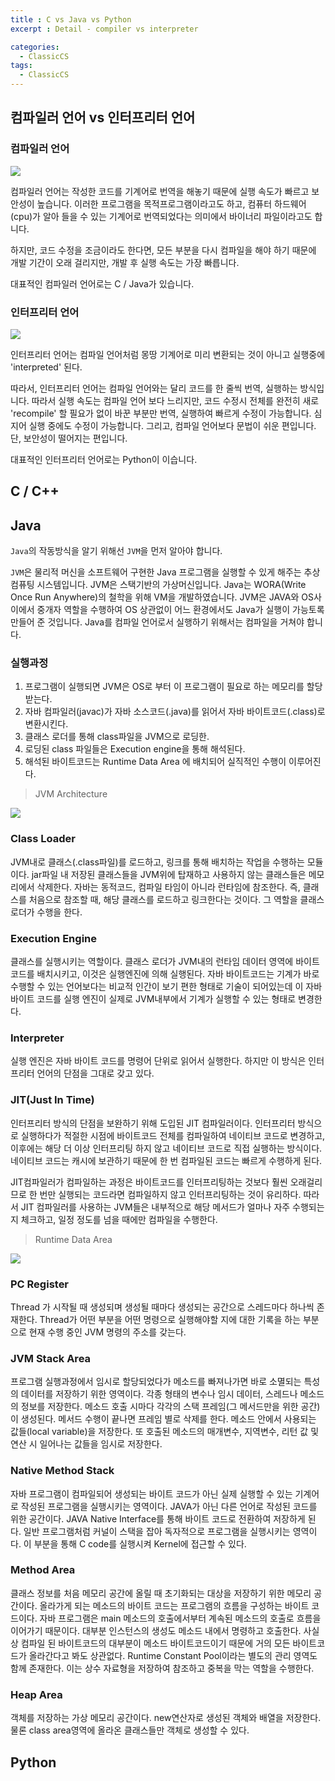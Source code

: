 ```yaml
---
title : C vs Java vs Python
excerpt : Detail - compiler vs interpreter

categories:
  - ClassicCS
tags:
  - ClassicCS
---
```


## 컴파일러 언어 vs 인터프리터 언어

### 컴파일러 언어

![](https://user-images.githubusercontent.com/44635266/67282642-355a4880-f50d-11e9-9068-b1b45cc0f490.png)

컴파일러 언어는 작성한 코드를 기계어로 번역을 해놓기 때문에 실행 속도가 빠르고 보안성이 높습니다. 이러한 프로그램을 목적프로그램이라고도 하고, 컴퓨터 하드웨어(cpu)가 알아 들을 수 있는 기계어로 번역되었다는 의미에서 바이너리 파일이라고도 합니다.

하지만, 코드 수정을 조금이라도 한다면, 모든 부분을 다시 컴파일을 해야 하기 때문에 개발 기간이 오래 걸리지만, 개발 후 실행 속도는 가장 빠릅니다.

대표적인 컴파일러 언어로는 C / Java가 있습니다.

### 인터프리터 언어

![](https://user-images.githubusercontent.com/44635266/67282643-355a4880-f50d-11e9-9a3d-8ea632845711.png)

인터프리터 언어는 컴파일 언어처럼 몽땅 기계어로 미리 변환되는 것이 아니고 실행중에 'interpreted' 된다. 

따라서, 인터프리터 언어는 컴파일 언어와는 달리 코드를 한 줄씩 번역, 실행하는 방식입니다. 따라서 실행 속도는 컴파일 언어 보다 느리지만, 코드 수정시  전체를 완전히 새로 'recompile' 할 필요가 없이 바꾼 부분만 번역, 실행하여 빠르게 수정이 가능합니다. 심지어 실행 중에도 수정이 가능합니다. 그리고, 컴파일 언어보다 문법이 쉬운 편입니다. 단, 보안성이 떨어지는 편입니다.

대표적인 인터프리터 언어로는 Python이 이습니다.

## C / C++

## Java

`Java`의 작동방식을 알기 위해선 `JVM`을 먼저 알아야 합니다.

`JVM`은 물리적 머신을 소프트웨어 구현한 Java 프로그램을 실행할 수 있게 해주는 추상컴퓨팅 시스템입니다. JVM은 스택기반의 가상머신입니다. Java는 WORA(Write Once Run Anywhere)의 철학을 위해 VM을 개발하였습니다. JVM은 JAVA와 OS사이에서 중개자 역할을 수행하여 OS 상관없이 어느 환경에서도 Java가 실행이 가능토록 만들어 준 것입니다. Java를 컴파일 언어로서 실행하기 위해서는 컴파일을 거쳐야 합니다.

### 실행과정

1. 프로그램이 실행되면 JVM은 OS로 부터 이 프로그램이 필요로 하는 메모리를 할당받는다.
2. 자바 컴파일러(javac)가 자바 소스코드(.java)를 읽어서 자바 바이트코드(.class)로 변환시킨다.
3. 클래스 로더를 통해 class파일을 JVM으로 로딩한.
4. 로딩된 class 파일들은 Execution engine을 통해 해석된다.
5. 해석된 바이트코드는 Runtime Data Area 에 배치되어 실직적인 수행이 이루어진다.

> JVM Architecture

![](https://user-images.githubusercontent.com/44635266/67283237-448dc600-f50e-11e9-9c9e-605070185c59.png)

### Class Loader

JVM내로 클래스(.class파일)를 로드하고, 링크를 통해 배치하는 작업을 수행하는 모듈이다. jar파일 내 저장된 클래스들을 JVM위에 탑재하고 사용하지 않는 클래스들은 메모리에서 삭제한다. 자바는 동적코드, 컴파일 타임이 아니라 런타임에 참조한다. 즉, 클래스를 처음으로 참조할 때, 해당 클래스를 로드하고 링크한다는 것이다. 그 역할을 클래스 로더가 수행을 한다.

### Execution Engine

클래스를 실행시키는 역할이다. 클래스 로더가 JVM내의 런타임 데이터 영역에 바이트 코드를 배치시키고, 이것은 실행엔진에 의해 실행된다. 자바 바이트코드는 기계가 바로 수행할 수 있는 언어보다는 비교적 인간이 보기 편한 형태로 기술이 되어있는데 이 자바 바이트 코드를 실행 엔진이 실제로 JVM내부에서 기계가 실행할 수 있는 형태로 변경한다.  

### Interpreter

실행 엔진은 자바 바이트 코드를 명령어 단위로 읽어서 실행한다. 하지만 이 방식은 인터프리터 언어의 단점을 그대로 갖고 있다. 

### JIT(Just In Time)

인터프리터 방식의 단점을 보완하기 위해 도입된 JIT 컴파일러이다. 인터프리터 방식으로 실행하다가 적절한 시점에 바이트코드 전체를 컴파일하여 네이티브 코드로 변경하고, 이후에는 해당 더 이상 인터프리팅 하지 않고 네이티브 코드로 직접 실행하는 방식이다. 네이티브 코드는 캐시에 보관하기 때문에 한 번 컴파일된 코드는 빠르게 수행하게 된다. 

JIT컴파일러가 컴파일하는 과정은 바이트코드를 인터프리팅하는 것보다 훨씬 오래걸리므로 한 번만 실행되는 코드라면 컴파일하지 않고 인터프리팅하는 것이 유리하다. 따라서 JIT 컴파일러를 사용하는 JVM들은 내부적으로 해당 메서드가 얼마나 자주 수행되는지 체크하고, 일정 정도를 넘을 때에만 컴파일을 수행한다. 

> Runtime Data Area

![](https://user-images.githubusercontent.com/44635266/67286301-1e6b2480-f514-11e9-88d6-fb37e92f77d0.png)

### PC Register

Thread 가 시작될 때 생성되며 생성될 때마다 생성되는 공간으로 스레드마다 하나씩 존재한다. Thread가 어떤 부분을 어떤 명령으로 실행해야할 지에 대한 기록을 하는 부분으로 현재 수행 중인 JVM 명령의 주소를 갖는다.

### JVM Stack Area

프로그램 실행과정에서 임시로 할당되었다가 메소드를 빠져나가면 바로 소멸되는 특성의 데이터를 저장하기 위한 영역이다. 각종 형태의 변수나 임시 데이터, 스레드나 메소드의 정보를 저장한다. 메소드 호출 시마다 각각의 스택 프레임(그 메서드만을 위한 공간)이 생성된다. 메서드 수행이 끝나면 프레임 별로 삭제를 한다. 메소드 안에서 사용되는 값들(local variable)을 저장한다. 또 호출된 메소드의 매개변수, 지역변수, 리턴 값 및 연산 시 일어나는 값들을 임시로 저장한다.

### Native Method Stack

자바 프로그램이 컴파일되어 생성되는 바이트 코드가 아닌 실제 실행할 수 있는 기계어로 작성된 프로그램을 실행시키는 영역이다. JAVA가 아닌 다른 언어로 작성된 코드를 위한 공간이다. JAVA Native Interface를 통해 바이트 코드로 전환하여 저장하게 된다. 일반 프로그램처럼 커널이 스택을 잡아 독자적으로 프로그램을 실행시키는 영역이다. 이 부분을 통해 C code를 실행시켜 Kernel에 접근할 수 있다.

### Method Area

클래스 정보를 처음 메모리 공간에 올릴 때 초기화되는 대상을 저장하기 위한 메모리 공간이다. 올라가게 되는 메소드의 바이트 코드는 프로그램의 흐름을 구성하는 바이트 코드이다. 자바 프로그램은 main 메소드의 호출에서부터 계속된 메소드의 호출로 흐름을 이어가기 때문이다. 대부분 인스턴스의 생성도 메소드 내에서 명령하고 호출한다. 사실상 컴파일 된 바이트코드의 대부분이 메소드 바이트코드이기 때문에 거의 모든 바이트코드가 올라간다고 봐도 상관없다. Runtime Constant Pool이라는 별도의 관리 영역도 함께 존재한다. 이는 상수 자료형을 저장하여 참조하고 중복을 막는 역할을 수행한다.

### Heap Area

객체를 저장하는 가상 메모리 공간이다. new연산자로 생성된 객체와 배열을 저장한다. 물론 class area영역에 올라온 클래스들만 객체로 생성할 수 있다. 

## Python
